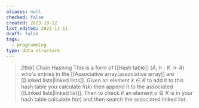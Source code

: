 ```yaml
---
aliases: null
checked: false
created: 2023-10-12
last_edited: 2023-11-11
draft: false
tags:
  - programming
type: data structure
---
```

>[!tldr] Chain Hashing
>This is a form of [[Hash table]] ($A$, $h: K \rightarrow A$) who's entries in the [[Associative array|associative array]] are [[Linked lists|linked lists]]. Given an element $k \in K$ to add it to this hash table you calculate $h(k)$ then append it to the associated [[Linked lists|linked list]]. Then to check if an element $e \in K$ is in your hash table calculate $h(e)$ and then search the associated linked list.
